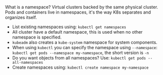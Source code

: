 What is a namespace?
Virtual clusters backed by the same physical cluster. Pods and containers live in namespaces, it's the way K8s separates and organizes itself.

- List existing namespaces using:
`kubectl get namespaces`
- All cluster have a default namespace, this is used when no other namespace is specified.
- `kubeadm` also creates a `kube-system` namespace for system components.
- When using `kubectl` you can specify the namespace using `--namespace`: `kubectl get pods --namespace my-namespace`, the short version is `-n`
- Do you want objects from all namespaces? Use: `kubectl get pods --all-namespaces`
- Create namespaces using: `kubectl create namespace my-namespace`
